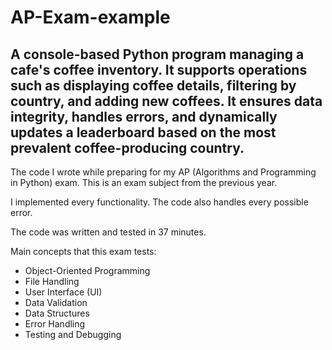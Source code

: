 # AP-Exam-example

## A console-based Python program managing a cafe's coffee inventory. It supports operations such as displaying coffee details, filtering by country, and adding new coffees. It ensures data integrity, handles errors, and dynamically updates a leaderboard based on the most prevalent coffee-producing country. ##

The code I wrote while preparing for my AP (Algorithms and Programming in Python) exam. This is an exam subject from the previous year.

I implemented every functionality. The code also handles every possible error.

The code was written and tested in 37 minutes.

Main concepts that this exam tests:
 - Object-Oriented Programming
 - File Handling
 - User Interface (UI)
 - Data Validation
 - Data Structures
 - Error Handling
 - Testing and Debugging
